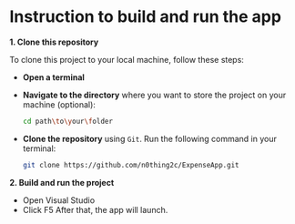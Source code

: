 # **Instruction to build and run the app**

**1. Clone this repository**

To clone this project to your local machine, follow these steps:

- **Open a terminal**

- **Navigate to the directory** where you want to store the project on your machine (optional):

  ```bash
  cd path\to\your\folder
  ```

- **Clone the repository** using `Git`.
  Run the following command in your terminal:

  ```bash
  git clone https://github.com/n0thing2c/ExpenseApp.git
  ```

**2. Build and run the project**

- Open Visual Studio
- Click F5
  After that, the app will launch.
